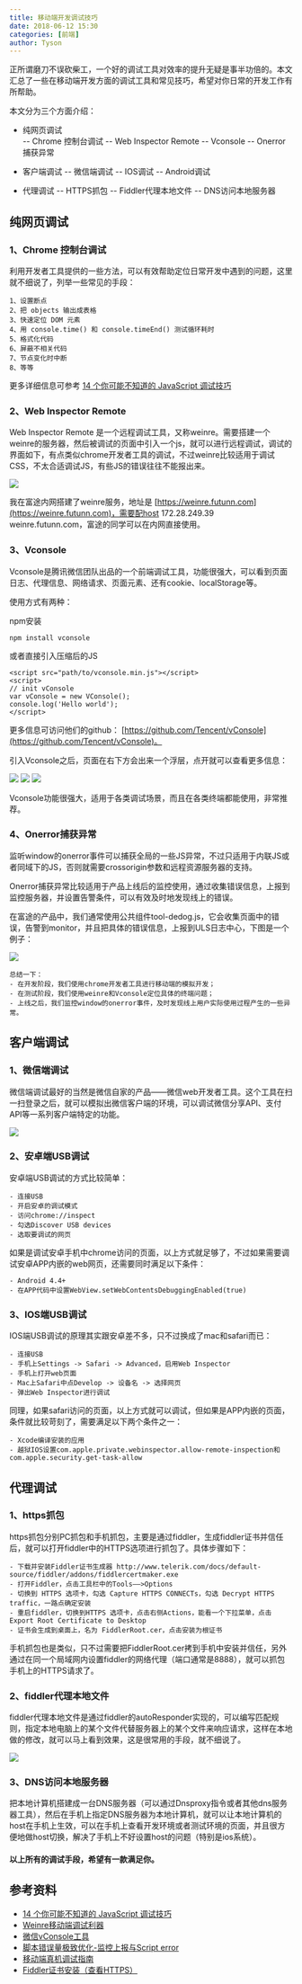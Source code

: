 ```yaml
---
title: 移动端开发调试技巧
date: 2018-06-12 15:30
categories: [前端]
author: Tyson
---
```


正所谓磨刀不误砍柴工，一个好的调试工具对效率的提升无疑是事半功倍的。本文汇总了一些在移动端开发方面的调试工具和常见技巧，希望对你日常的开发工作有所帮助。

<!-- more -->

本文分为三个方面介绍：

- 纯网页调试    
    -- Chrome 控制台调试
    -- Web Inspector Remote
    -- Vconsole
    -- Onerror捕获异常

- 客户端调试
    -- 微信端调试
    -- IOS调试
    -- Android调试

- 代理调试
    -- HTTPS抓包
    -- Fiddler代理本地文件
    -- DNS访问本地服务器
    
## 纯网页调试

### 1、Chrome 控制台调试

利用开发者工具提供的一些方法，可以有效帮助定位日常开发中遇到的问题，这里就不细说了，列举一些常见的手段：

    1、设置断点
    2、把 objects 输出成表格
    3、快速定位 DOM 元素
    4、用 console.time() 和 console.timeEnd() 测试循环耗时
    5、格式化代码
    6、屏蔽不相关代码
    7、节点变化时中断
    8、等等
    
更多详细信息可参考 [14 个你可能不知道的 JavaScript 调试技巧](https://mp.weixin.qq.com/s/ykGJDc_rZCfS_RhNsiwdtQ)

### 2、Web Inspector Remote

Web Inspector Remote 是一个远程调试工具，又称weinre。需要搭建一个weinre的服务器，然后被调试的页面中引入一个js，就可以进行远程调试，调试的界面如下，有点类似chrome开发者工具的调试，不过weinre比较适用于调试CSS，不太合适调试JS，有些JS的错误往往不能报出来。


![](/images/2018-06-12-how-to-debug-webview/weinre.png)

我在富途内网搭建了weinre服务，地址是 [https://weinre.futunn.com](https://weinre.futunn.com)，需要配host 172.28.249.39 weinre.futunn.com，富途的同学可以在内网直接使用。

### 3、Vconsole

Vconsole是腾讯微信团队出品的一个前端调试工具，功能很强大，可以看到页面日志、代理信息、网络请求、页面元素、还有cookie、localStorage等。

使用方式有两种：

npm安装

    npm install vconsole

或者直接引入压缩后的JS

    <script src="path/to/vconsole.min.js"></script>
    <script>
    // init vConsole
    var vConsole = new VConsole();
    console.log('Hello world');
    </script>
 
更多信息可访问他们的github： [https://github.com/Tencent/vConsole](https://github.com/Tencent/vConsole)。

引入Vconsole之后，页面在右下方会出来一个浮层，点开就可以查看更多信息：

![](/images/2018-06-12-how-to-debug-webview/vconsole1.png)
![](/images/2018-06-12-how-to-debug-webview/vconsole2.png)
![](/images/2018-06-12-how-to-debug-webview/vconsole3.png)

Vconsole功能很强大，适用于各类调试场景，而且在各类终端都能使用，非常推荐。

### 4、Onerror捕获异常

监听window的onerror事件可以捕获全局的一些JS异常，不过只适用于内联JS或者同域下的JS，否则就需要crossorigin参数和远程资源服务器的支持。

Onerror捕获异常比较适用于产品上线后的监控使用，通过收集错误信息，上报到监控服务器，并设置告警条件，可以有效及时地发现线上的错误。

在富途的产品中，我们通常使用公共组件tool-dedog.js，它会收集页面中的错误，告警到monitor，并且把具体的错误信息，上报到ULS日志中心，下图是一个例子：

![](/images/2018-06-12-how-to-debug-webview/log.png)

    总结一下：
    - 在开发阶段，我们使用chrome开发者工具进行移动端的模拟开发；
    - 在测试阶段，我们使用weinre和Vconsole定位具体的终端问题；
    - 上线之后，我们监控window的onerror事件，及时发现线上用户实际使用过程产生的一些异常。

## 客户端调试

### 1、微信端调试
微信端调试最好的当然是微信自家的产品——微信web开发者工具。这个工具在扫一扫登录之后，就可以模拟出微信客户端的环境，可以调试微信分享API、支付API等一系列客户端特定的功能。

![](/images/2018-06-12-how-to-debug-webview/wechat.png)

### 2、安卓端USB调试

安卓端USB调试的方式比较简单：
    
    - 连接USB
    - 开启安卓的调试模式
    - 访问chrome://inspect
    - 勾选Discover USB devices
    - 选取要调试的网页

如果是调试安卓手机中chrome访问的页面，以上方式就足够了，不过如果需要调试安卓APP内嵌的web网页，还需要同时满足以下条件：
    
    - Android 4.4+
    - 在APP代码中设置WebView.setWebContentsDebuggingEnabled(true)

### 3、IOS端USB调试

IOS端USB调试的原理其实跟安卓差不多，只不过换成了mac和safari而已：

    - 连接USB
    - 手机上Settings -> Safari -> Advanced，启用Web Inspector
    - 手机上打开web页面
    - Mac上Safari中点Develop -> 设备名 -> 选择网页
    - 弹出Web Inspector进行调试

同理，如果safari访问的页面，以上方式就可以调试，但如果是APP内嵌的页面，条件就比较苛刻了，需要满足以下两个条件之一：

    - Xcode编译安装的应用
    - 越狱IOS设置com.apple.private.webinspector.allow-remote-inspection和com.apple.security.get-task-allow


## 代理调试

### 1、https抓包

https抓包分别PC抓包和手机抓包，主要是通过fiddler，生成fiddler证书并信任后，就可以打开fiddler中的HTTPS选项进行抓包了。具体步骤如下：

    - 下载并安装Fiddler证书生成器 http://www.telerik.com/docs/default-source/fiddler/addons/fiddlercertmaker.exe 
    - 打开Fiddler，点击工具栏中的Tools——>Options
    - 切换到 HTTPS 选项卡，勾选 Capture HTTPS CONNECTs，勾选 Decrypt HTTPS traffic，一路点确定安装
    - 重启fiddler，切换到HTTPS 选项卡，点击右侧Actions，能看一个下拉菜单，点击 Export Root Certificate to Desktop
    - 证书会生成到桌面上，名为 FiddlerRoot.cer，点击安装为根证书

手机抓包也是类似，只不过需要把FiddlerRoot.cer拷到手机中安装并信任，另外通过在同一个局域网内设置fiddler的网络代理（端口通常是8888），就可以抓包手机上的HTTPS请求了。

### 2、fiddler代理本地文件

fiddler代理本地文件是通过fiddler的autoResponder实现的，可以编写匹配规则，指定本地电脑上的某个文件代替服务器上的某个文件来响应请求，这样在本地做的修改，就可以马上看到效果，这是很常用的手段，就不细说了。

![](/images/2018-06-12-how-to-debug-webview/fiddler.png)

### 3、DNS访问本地服务器

把本地计算机搭建成一台DNS服务器（可以通过Dnsproxy指令或者其他dns服务器工具），然后在手机上指定DNS服务器为本地计算机，就可以让本地计算机的host在手机上生效，可以在手机上查看开发环境或者测试环境的页面，并且很方便地做host切换，解决了手机上不好设置host的问题（特别是ios系统）。

#### 以上所有的调试手段，希望有一款满足你。


## 参考资料
- [14 个你可能不知道的 JavaScript 调试技巧](https://mp.weixin.qq.com/s/ykGJDc_rZCfS_RhNsiwdtQ)
- [Weinre移动端调试利器](https://div.io/topic/1322)
- [微信vConsole工具](https://github.com/Tencent/vConsole)
- [脚本错误量极致优化-监控上报与Script error](http://www.alloyteam.com/2017/03/jserror1/)
- [移动端真机调试指南](https://juejin.im/entry/58b7b35c570c350062028e02)
- [Fiddler证书安装（查看HTTPS）](https://blog.csdn.net/someone_yt/article/details/53149402)
